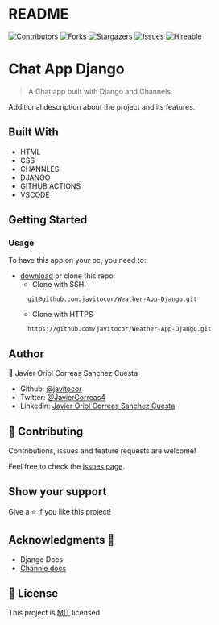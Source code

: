 # README
<!--
This README would normally document whatever steps are necessary to get the
application up and running.

Things you may want to c<!--
*** Thanks for checking out this README Template. If you have a suggestion that would
*** make this better, please fork the repo and create a pull request or simply open
*** an issue with the tag "enhancement".
*** Thanks again! Now go create something AMAZING! :D
-->

<!-- PROJECT SHIELDS -->
<!--
*** I'm using markdown "reference style" links for readability.
*** Reference links are enclosed in brackets [ ] instead of parentheses ( ).
*** See the bottom of this document for the declaration of the reference variables
*** for contributors-url, forks-url, etc. This is an optional, concise syntax you may use.
*** https://www.markdownguide.org/basic-syntax/#reference-style-links
-->
[![Contributors][contributors-shield]][contributors-url] 
[![Forks][forks-shield]][forks-url] 
[![Stargazers][stars-shield]][stars-url] 
[![Issues][issues-shield]][issues-url] 
![Hireable](https://cdn.rawgit.com/hiendv/hireable/master/styles/default/yes.svg) 

# Chat App Django

>  A Chat app built with Django and Channels.

Additional description about the project and its features.

## Built With

- HTML 
- CSS
- CHANNLES
- DJANGO
- GITHUB ACTIONS
- VSCODE

## Getting Started
### Usage
To have this app on your pc, you need to:
* [download](https://github.com/javitocor/Weather-App-Django/archive/main.zip) or clone this repo:
  - Clone with SSH:
  ```
    git@github.com:javitocor/Weather-App-Django.git
  ```
  - Clone with HTTPS
  ```
    https://github.com/javitocor/Weather-App-Django.git
  ```

## Author

👤 Javier Oriol Correas Sanchez Cuesta 
- Github: [@javitocor](https://github.com/javitocor) 
- Twitter: [@JavierCorreas4](https://twitter.com/JavierCorreas4) 
- Linkedin: [Javier Oriol Correas Sanchez Cuesta](https://www.linkedin.com/in/javier-correas-sanchez-cuesta-15289482/) 

## 🤝 Contributing

Contributions, issues and feature requests are welcome!

Feel free to check the [issues page](https://github.com/javitocor/Weather-App-Django/issues).

## Show your support

Give a ⭐️ if you like this project!

## Acknowledgments 🚀

- Django Docs
- [Channle docs](https://channels.readthedocs.io/en/stable/index.html)

## 📝 License

This project is [MIT](lic.url) licensed.

<!-- MARKDOWN LINKS & IMAGES -->
<!-- https://www.markdownguide.org/basic-syntax/#reference-style-links -->
[contributors-shield]: https://img.shields.io/github/contributors/javitocor/Weather-App-Django.svg?style=flat-square
[contributors-url]: https://github.com/javitocor/Weather-App-Django/graphs/contributors
[forks-shield]: https://img.shields.io/github/forks/javitocor/Weather-App-Django.svg?style=flat-square
[forks-url]: https://github.com/javitocor/Weather-App-Django/network/members
[stars-shield]: https://img.shields.io/github/stars/javitocor/Weather-App-Django.svg?style=flat-square
[stars-url]: https://github.com/javitocor/Weather-App-Django/stargazers
[issues-shield]: https://img.shields.io/github/issues/javitocor/Weather-App-Django.svg?style=flat-square
[issues-url]: https://github.com/javitocor/Weather-App-Django/issuesover:
